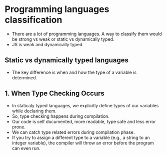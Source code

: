 # Programming languages classification

- There are a lot of programming languages. A way to classify them would be strong vs weak or static vs dynamically typed.
- JS is weak and dynamically typed.

## Static vs dynamically typed languages

- The key difference is when and how the type of a variable is determined.


## 1. When Type Checking Occurs

- In staticaly typed languages, we explicitly define types of our variables while declaring them.
- So, type checking happens during compilation.
- Our code is self documented, more readable, type safe and less error prone.
- We can catch type related errors during compilation phase.
- If you try to assign a different type to a variable (e.g., a string to an integer variable), the compiler will throw an error before the program can even run.
